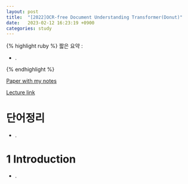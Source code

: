 ```yaml
---
layout: post
title:  "[2022]OCR-free Document Understanding Transformer(Donut)"
date:   2023-02-12 16:23:19 +0900
categories: study
---
```






{% highlight ruby %}
짧은 요약 :  

* .
    
{% endhighlight %}


[Paper with my notes]()  


[Lecture link]()  


# 단어정리  
* .

   

# 1 Introduction  
* .